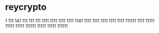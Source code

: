 # reycrypto
1
111
141
111
111
111
1111
1111
1111
1111
1141
1111
1111
1111
1111
1111
111111
1111
11111
11111
11111
111111
11111
11111
111111
